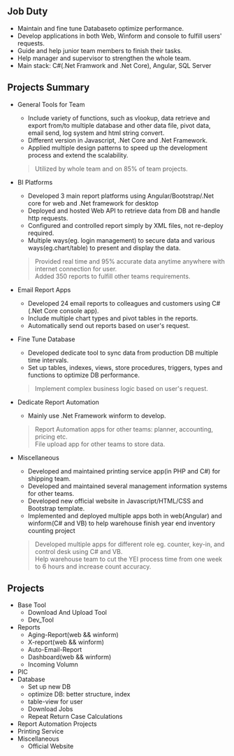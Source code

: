 ## Job Duty
* Maintain and fine tune Databaseto optimize performance.
* Develop applications in both Web, Winform and console to fulfill users' requests.
* Guide and help junior team members to finish their tasks.
* Help manager and supervisor to strengthen the whole team.
* Main stack: C#(.Net Framwork and .Net Core), Angular, SQL Server
## Projects Summary
* General Tools for Team
  * Include variety of functions, such as vlookup, data retrieve and export from/to multiple database and other data file, pivot data, email send, log system and html string convert.
  * Different version in Javascript, .Net Core and .Net Framework.
  * Applied multiple design patterns to speed up the development process and extend the scalability.
  > Utilized by whole team and on 85% of team projects.

* BI Platforms
  * Developed 3 main report platforms using Angular/Bootstrap/.Net core for web and .Net framework for desktop
  * Deployed and hosted Web API to retrieve data from DB and handle http requests.  
  * Configured and controlled report simply by XML files, not re-deploy required.
  * Multiple ways(eg. login management) to secure data and various ways(eg.chart/table) to present and display the data.
  > Provided real time and 95% accurate data anytime anywhere with internet connection for user.<br>
  > Added 350 reports to fulfill other teams requirements.

* Email Report Apps
  * Developed 24 email reports to colleagues and customers using C#(.Net Core console app).
  * Include multiple chart types and pivot tables in the reports.
  * Automatically send out reports based on user's request.

* Fine Tune Database
  * Developed dedicate tool to sync data from production DB multiple time intervals.
  * Set up tables, indexes, views, store procedures, triggers, types and functions to optimize DB performance.
  > Implement complex business logic based on user's request.

* Dedicate Report Automation
  * Mainly use .Net Framework winform to develop.
  > Report Automation apps for other teams: planner, accounting, pricing etc.<br>
  > File upload app for other teams to store data.
  
* Miscellaneous
  * Developed and maintained printing service app(in PHP and C#) for shipping team.
  * Developed and maintained several management information systems for other teams.
  * Developed new official website in Javascript/HTML/CSS and Bootstrap template.
  * Implemented and deployed multiple apps both in web(Angular) and winform(C# and VB) to help warehouse finish year end inventory counting project
  > Developed multiple apps for different role eg. counter, key-in, and control desk using C# and VB.<br>
  > Help warehouse team to cut the YEI process time from one week to 6 hours and increase count accuracy.<br>
## Projects 
 * Base Tool
   * Download And Upload Tool
   * Dev_Tool
* Reports
  * Aging-Report(web && winform)
  * X-report(web && winform)
  * Auto-Email-Report
  * Dashboard(web && winform)
  * Incoming Volumn
* PIC
* Database
   * Set up new DB
   * optimize DB: better structure, index
   * table-view for user
   * Download Jobs
   * Repeat Return Case Calculations
* Report Automation Projects
* Printing Service
* Miscellaneous
  * Official Website